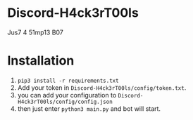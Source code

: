 # Discord-H4ck3rT00ls
Jus7 4 51mp13 B07

# Installation
1. `pip3 install -r requirements.txt`
2. Add your token in `Discord-H4ck3rT00ls/config/token.txt`.
3. you can add your configuration to `Discord-H4ck3rT00ls/config/config.json`
4. then just enter `python3 main.py` and bot will start.
